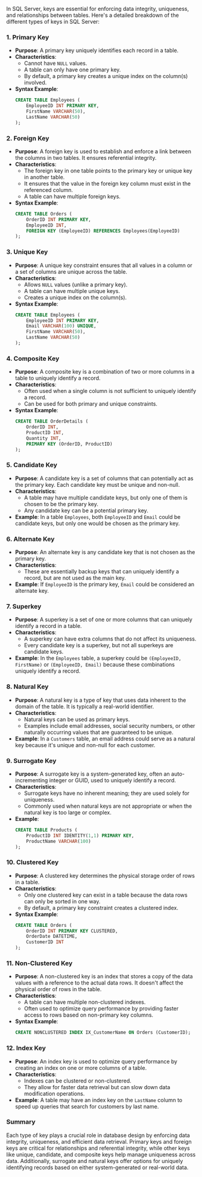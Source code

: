 In SQL Server, keys are essential for enforcing data integrity, uniqueness, and relationships between tables. Here's a detailed breakdown of the different types of keys in SQL Server:

### 1. **Primary Key**
   - **Purpose**: A primary key uniquely identifies each record in a table.
   - **Characteristics**:
     - Cannot have `NULL` values.
     - A table can only have one primary key.
     - By default, a primary key creates a unique index on the column(s) involved.
   - **Syntax Example**:
     ```sql
     CREATE TABLE Employees (
         EmployeeID INT PRIMARY KEY,
         FirstName VARCHAR(50),
         LastName VARCHAR(50)
     );
     ```

### 2. **Foreign Key**
   - **Purpose**: A foreign key is used to establish and enforce a link between the columns in two tables. It ensures referential integrity.
   - **Characteristics**:
     - The foreign key in one table points to the primary key or unique key in another table.
     - It ensures that the value in the foreign key column must exist in the referenced column.
     - A table can have multiple foreign keys.
   - **Syntax Example**:
     ```sql
     CREATE TABLE Orders (
         OrderID INT PRIMARY KEY,
         EmployeeID INT,
         FOREIGN KEY (EmployeeID) REFERENCES Employees(EmployeeID)
     );
     ```

### 3. **Unique Key**
   - **Purpose**: A unique key constraint ensures that all values in a column or a set of columns are unique across the table.
   - **Characteristics**:
     - Allows `NULL` values (unlike a primary key).
     - A table can have multiple unique keys.
     - Creates a unique index on the column(s).
   - **Syntax Example**:
     ```sql
     CREATE TABLE Employees (
         EmployeeID INT PRIMARY KEY,
         Email VARCHAR(100) UNIQUE,
         FirstName VARCHAR(50),
         LastName VARCHAR(50)
     );
     ```

### 4. **Composite Key**
   - **Purpose**: A composite key is a combination of two or more columns in a table to uniquely identify a record.
   - **Characteristics**:
     - Often used when a single column is not sufficient to uniquely identify a record.
     - Can be used for both primary and unique constraints.
   - **Syntax Example**:
     ```sql
     CREATE TABLE OrderDetails (
         OrderID INT,
         ProductID INT,
         Quantity INT,
         PRIMARY KEY (OrderID, ProductID)
     );
     ```

### 5. **Candidate Key**
   - **Purpose**: A candidate key is a set of columns that can potentially act as the primary key. Each candidate key must be unique and non-null.
   - **Characteristics**:
     - A table may have multiple candidate keys, but only one of them is chosen to be the primary key.
     - Any candidate key can be a potential primary key.
   - **Example**: In a table `Employees`, both `EmployeeID` and `Email` could be candidate keys, but only one would be chosen as the primary key.

### 6. **Alternate Key**
   - **Purpose**: An alternate key is any candidate key that is not chosen as the primary key.
   - **Characteristics**:
     - These are essentially backup keys that can uniquely identify a record, but are not used as the main key.
   - **Example**: If `EmployeeID` is the primary key, `Email` could be considered an alternate key.

### 7. **Superkey**
   - **Purpose**: A superkey is a set of one or more columns that can uniquely identify a record in a table.
   - **Characteristics**:
     - A superkey can have extra columns that do not affect its uniqueness.
     - Every candidate key is a superkey, but not all superkeys are candidate keys.
   - **Example**: In the `Employees` table, a superkey could be `(EmployeeID, FirstName)` or `(EmployeeID, Email)` because these combinations uniquely identify a record.

### 8. **Natural Key**
   - **Purpose**: A natural key is a type of key that uses data inherent to the domain of the table. It is typically a real-world identifier.
   - **Characteristics**:
     - Natural keys can be used as primary keys.
     - Examples include email addresses, social security numbers, or other naturally occurring values that are guaranteed to be unique.
   - **Example**: In a `Customers` table, an email address could serve as a natural key because it's unique and non-null for each customer.

### 9. **Surrogate Key**
   - **Purpose**: A surrogate key is a system-generated key, often an auto-incrementing integer or GUID, used to uniquely identify a record.
   - **Characteristics**:
     - Surrogate keys have no inherent meaning; they are used solely for uniqueness.
     - Commonly used when natural keys are not appropriate or when the natural key is too large or complex.
   - **Example**:
     ```sql
     CREATE TABLE Products (
         ProductID INT IDENTITY(1,1) PRIMARY KEY,
         ProductName VARCHAR(100)
     );
     ```

### 10. **Clustered Key**
   - **Purpose**: A clustered key determines the physical storage order of rows in a table.
   - **Characteristics**:
     - Only one clustered key can exist in a table because the data rows can only be sorted in one way.
     - By default, a primary key constraint creates a clustered index.
   - **Syntax Example**:
     ```sql
     CREATE TABLE Orders (
         OrderID INT PRIMARY KEY CLUSTERED,
         OrderDate DATETIME,
         CustomerID INT
     );
     ```

### 11. **Non-Clustered Key**
   - **Purpose**: A non-clustered key is an index that stores a copy of the data values with a reference to the actual data rows. It doesn't affect the physical order of rows in the table.
   - **Characteristics**:
     - A table can have multiple non-clustered indexes.
     - Often used to optimize query performance by providing faster access to rows based on non-primary key columns.
   - **Syntax Example**:
     ```sql
     CREATE NONCLUSTERED INDEX IX_CustomerName ON Orders (CustomerID);
     ```

### 12. **Index Key**
   - **Purpose**: An index key is used to optimize query performance by creating an index on one or more columns of a table.
   - **Characteristics**:
     - Indexes can be clustered or non-clustered.
     - They allow for faster data retrieval but can slow down data modification operations.
   - **Example**: A table may have an index key on the `LastName` column to speed up queries that search for customers by last name.

### Summary
Each type of key plays a crucial role in database design by enforcing data integrity, uniqueness, and efficient data retrieval. Primary keys and foreign keys are critical for relationships and referential integrity, while other keys like unique, candidate, and composite keys help manage uniqueness across data. Additionally, surrogate and natural keys offer options for uniquely identifying records based on either system-generated or real-world data.